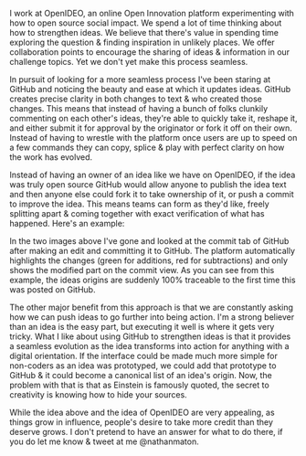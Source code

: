 I work at OpenIDEO, an online Open Innovation platform experimenting with how to open source social impact. We spend a lot of time thinking about how to strengthen ideas. We believe that there's value in spending time exploring the question & finding inspiration in unlikely places. We offer collaboration points to encourage the sharing of ideas & information in our challenge topics. Yet we don't yet make this process seamless.

In pursuit of looking for a more seamless process I've been staring at GitHub and noticing the beauty and ease at which it updates ideas. GitHub creates precise clarity in both changes to text & who created those changes. This means that instead of having a bunch of folks clunkily commenting on each other's ideas, they're able to quickly take it, reshape it, and either submit it for approval by the originator or fork it off on their own. Instead of having to wrestle with the platform once users are up to speed on a few commands they can copy, splice & play with perfect clarity on how the work has evolved.

Instead of having an owner of an idea like we have on OpenIDEO, if the idea was truly open source GitHub would allow anyone to publish the idea text and then anyone else could fork it to take ownership of it, or push a commit to improve the idea. This means teams can form as they'd like, freely splitting apart & coming together with exact verification of what has happened. Here's an example:

In the two images above I've gone and looked at the commit tab of GitHub after making an edit and committing it to GitHub. The platform automatically highlights the changes (green for additions, red for subtractions) and only shows the modified part on the commit view. As you can see from this example, the ideas origins are suddenly 100% traceable to the first time this was posted on GitHub.

The other major benefit from this approach is that we are constantly asking how we can push ideas to go further into being action. I'm a strong believer than an idea is the easy part, but executing it well is where it gets very tricky. What I like about using GitHub to strengthen ideas is that it provides a seamless evolution as the idea transforms into action for anything with a digital orientation. If the interface could be made much more simple for non-coders as an idea was prototyped, we could add that prototype to GitHub & it could become a canonical list of an idea's origin. Now, the problem with that is that as Einstein is famously quoted, the secret to creativity is knowing how to hide your sources.

While the idea above and the idea of OpenIDEO are very appealing, as things grow in influence, people's desire to take more credit than they deserve grows. I don't pretend to have an answer for what to do there, if you do let me know & tweet at me @nathanmaton.
